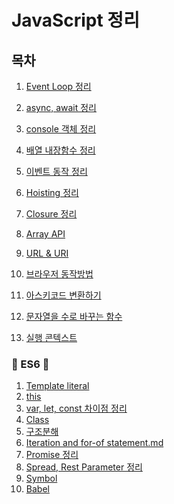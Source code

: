 # JavaScript 정리



## 목차

1. [Event Loop 정리](https://github.com/souvenir718/TIL/blob/master/JS/JS%20-%20Event%20Loop.md)
2. [async, await 정리](https://github.com/souvenir718/TIL/blob/master/JS/JS%20-%20async%EC%99%80%20await.md)
3. [console 객체 정리](https://github.com/souvenir718/TIL/blob/master/JS/JS%20-%20console%20%EA%B0%9D%EC%B2%B4.md)
4. [배열 내장함수 정리](https://github.com/souvenir718/TIL/blob/master/JS/JS%20-%20%EB%B0%B0%EC%97%B4%20%EB%82%B4%EC%9E%A5%ED%95%A8%EC%88%98.md)
5. [이벤트 동작 정리](https://github.com/souvenir718/TIL/blob/master/JS/JS%20-%20%EC%9D%B4%EB%B2%A4%ED%8A%B8%EC%9D%98%20%EB%8F%99%EC%9E%91.md)
6. [Hoisting 정리](https://github.com/souvenir718/TIL/blob/master/JS/JS%20-%20Hositing.md)
7. [Closure 정리](https://github.com/souvenir718/TIL/blob/master/JS/JS%20-%20Closure.md)
8. [Array API](https://github.com/souvenir718/TIL/blob/master/JS/JS%20-%20Array%20API.md)
9. [URL & URI](https://github.com/souvenir718/TIL/blob/master/JS/JS%20-%20URL%20%26%20URI.md)
10. [브라우저 동작방법](https://github.com/souvenir718/TIL/blob/master/JS/JS%20-%20%EB%B8%8C%EB%9D%BC%EC%9A%B0%EC%A0%80%20%EB%8F%99%EC%9E%91%20%EB%B0%A9%EB%B2%95.md)
11. [아스키코드 변환하기](https://github.com/souvenir718/TIL/blob/master/JS/JS%20-%20%EC%95%84%EC%8A%A4%ED%82%A4%EC%BD%94%EB%93%9C%20%EB%B3%80%ED%99%98%ED%95%98%EA%B8%B0%20(%20charCodeAt%20%20fromCharCode%20).md)

12. [문자열을 수로 바꾸는 함수](https://github.com/souvenir718/TIL/blob/master/JS/JS%20-%20parseFloat()%2C%20parseInt()%20%20%EB%AC%B8%EC%9E%90%EC%97%B4%EC%9D%84%20%EC%88%98%EB%A1%9C%20%EB%B0%94%EA%BE%B8%EB%8A%94%20%ED%95%A8%EC%88%98.md)

13. [실행 콘텍스트](https://github.com/souvenir718/TIL/commit/050d6bb6a39ffd3fecb666065f47a45a999f908f)



### :star2: ES6 :star2:

1. [Template literal](https://github.com/souvenir718/TIL/blob/master/JS/JS%20-%20Template%20literal.md)
2. [this](https://github.com/souvenir718/TIL/blob/master/JS/JS%20-%20this%20(%20JS%20Flow%20).md)
3. [var, let, const 차이점 정리](https://github.com/souvenir718/TIL/blob/master/JS/JS%20-%20var%2C%20let%2C%20const.md)
4. [Class](https://github.com/souvenir718/TIL/blob/master/JS/JS%20-%20Class.md)
5. [구조분해](https://github.com/souvenir718/TIL/blob/master/JS/JS%20-%20%EA%B5%AC%EC%A1%B0%EB%B6%84%ED%95%B4.md)
6. [Iteration and for-of statement.md](https://github.com/souvenir718/TIL/blob/master/JS/JS%20-%20Iteration%20and%20for-of%20statement.md)
7. [Promise 정리](https://github.com/souvenir718/TIL/blob/master/JS/JS%20-%20Promise.md)
8. [Spread, Rest Parameter 정리](https://github.com/souvenir718/TIL/blob/master/JS/JS%20-%20Spread%2C%20Rest%20parameter.md)
9. [Symbol](https://github.com/souvenir718/TIL/blob/master/JS/JS%20-%20Symbol.md)
10. [Babel](https://github.com/souvenir718/TIL/blob/master/JS/JS%20-%20this%20(%20JS%20Flow%20).md)
